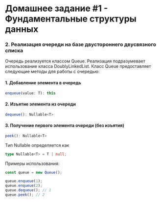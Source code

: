 # Домашнее задание #1 - Фундаментальные структуры данных

### 2. Реализация очереди на базе двустороннего двусвязного списка

Очередь реализуется классом Queue. Реализация подразумевает использование класса DoublyLinkedList.
Класс Queue предоставляет следующие методы для работы с очередью:

#### 1. Добавление элемента в очередь

```ts
enqueue(value: T): this
```

#### 2. Изъятие элемента из очереди

```ts
dequeue(): Nullable<T>
```

#### 3. Получение первого элемента очереди (без изъятия)

```ts
peek(): Nullable<T>
```

Тип Nullable определяется как

```ts
type Nullable<T> = T | null;
```

Примеры использования:

```js
const queue = new Queue();

queue.enqueue(1);
queue.enqueue(2);
queue.dequeue(); // 1
queue.peek(); // 2
```
